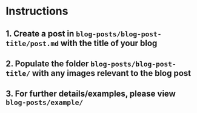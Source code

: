 # Instructions

## 1. Create a post in `blog-posts/blog-post-title/post.md` with the title of your blog

## 2. Populate the folder `blog-posts/blog-post-title/` with any images relevant to the blog post

## 3. For further details/examples, please view `blog-posts/example/`
